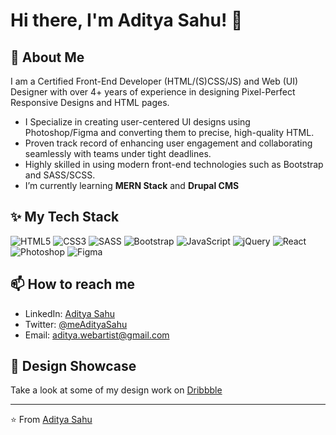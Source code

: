# Hi there, I'm Aditya Sahu! 👋

## 🚀 About Me

I am a Certified Front-End Developer (HTML/(S)CSS/JS) and Web (UI) Designer with over 4+ years of experience in designing Pixel-Perfect Responsive Designs and HTML pages.

* I Specialize in creating user-centered UI designs using Photoshop/Figma and converting them to precise, high-quality HTML.
* Proven track record of enhancing user engagement and collaborating seamlessly with teams under tight deadlines.
* Highly skilled in using modern front-end technologies such as Bootstrap and SASS/SCSS.
* I’m currently learning **MERN Stack** and **Drupal CMS**

## ✨ My Tech Stack

![HTML5](https://img.shields.io/badge/html5-%23E34F26.svg?style=for-the-badge&logo=html5&logoColor=white)
![CSS3](https://img.shields.io/badge/css3-%231572B6.svg?style=for-the-badge&logo=css3&logoColor=white)
![SASS](https://img.shields.io/badge/Sass-%23CC6699.svg?style=for-the-badge&logo=sass&logoColor=white)
![Bootstrap](https://img.shields.io/badge/Bootstrap-%23712CF9.svg?style=for-the-badge&logo=bootstrap&logoColor=white)
![JavaScript](https://img.shields.io/badge/javascript-%23323330.svg?style=for-the-badge&logo=javascript&logoColor=%23F7DF1E)
![jQuery](https://img.shields.io/badge/jquery-%230769AD.svg?style=for-the-badge&logo=jquery&logoColor=white)
![React](https://img.shields.io/badge/react-%2320232a.svg?style=for-the-badge&logo=react&logoColor=%2361DAFB)
![Photoshop](https://img.shields.io/badge/Adobe%20Photoshop-%2331A8FF.svg?style=for-the-badge&logo=adobephotoshop&logoColor=white)
![Figma](https://img.shields.io/badge/figma-white.svg?style=for-the-badge&logo=figma&logoColor=%23231A8FF)


## 📫 How to reach me

* LinkedIn: [Aditya Sahu](https://www.linkedin.com/in/imadityasahu/)
* Twitter: [@meAdityaSahu](https://x.com/meAdityaSahu)
* Email: [aditya.webartist@gmail.com](mailto:aditya.webartist@gmail.com)


## 🎨 Design Showcase

Take a look at some of my design work on [Dribbble](https://dribbble.com/adityasahu)

---

⭐️ From [Aditya Sahu](https://github.com/imAdityaSahu)
